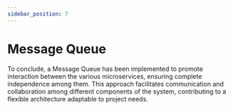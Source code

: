 ```yaml
---
sidebar_position: 7
---
```


# Message Queue

To conclude, a Message Queue has been implemented to promote interaction between the various microservices, ensuring complete independence among them. This approach facilitates communication and collaboration among different components of the system, contributing to a flexible architecture adaptable to project needs.
